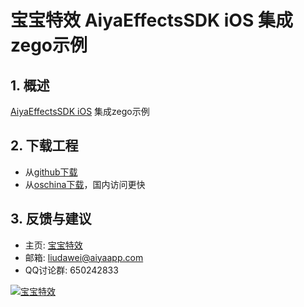 
# 宝宝特效 AiyaEffectsSDK iOS 集成zego示例

## 1. 概述
[AiyaEffectsSDK iOS](https://github.com/aiyaapp/AiyaEffectsIOS) 集成zego示例

## 2. 下载工程
* 从[github下载](https://github.com/aiyaapp/AiyaEffectsWithZegoIOS)
* 从[oschina下载](http://git.oschina.net/wangyng/AiyaEffectsWithZegoIOS)，国内访问更快

## 3. 反馈与建议
- 主页: [宝宝特效](http://www.bbtexiao.com)
- 邮箱: <liudawei@aiyaapp.com>
- QQ讨论群: 650242833

<a href="http://www.bbtexiao.com/"><img src="doc/logo.png" border="0" alt="宝宝特效" /></a>